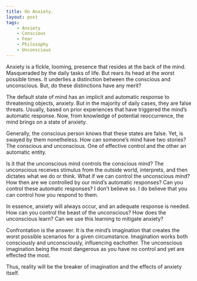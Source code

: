```yaml
---
title: On Anxiety.
layout: post
tags:
    - Anxiety
    - Conscious
    - Fear
    - Philosophy
    - Unconscious
---
```


Anxiety is a fickle, looming, presence that resides at the back of the mind. Masqueraded by the daily tasks of life. But rears its head at the worst possible times. It underlies a distinction between the conscious and unconscious. But, do these distinctions have any merit?

  
The default state of mind has an implicit and automatic response to threatening objects, anxiety. But in the majority of daily cases, they are false threats. Usually, based on prior experiences that have triggered the mind’s automatic response. Now, from knowledge of potential reoccurrence, the mind brings on a state of anxiety.

  
Generally, the conscious person knows that these states are false. Yet, is swayed by them nonetheless. How can someone’s mind have two stories? The conscious and unconscious. One of effective control and the other an automatic entity.

  
Is it that the unconscious mind controls the conscious mind? The unconscious receives stimulus from the outside world, interprets, and then dictates what we do or think. What if we can control the unconscious mind? How then are we controlled by our mind’s automatic responses? Can you control these automatic responses? I don’t believe so. I do believe that you can control how you respond to them.

  
In essence, anxiety will always occur, and an adequate response is needed. How can you control the beast of the unconscious? How does the unconscious learn? Can we use this learning to mitigate anxiety?

  
Confrontation is the answer. It is the mind’s imagination that creates the worst possible scenarios for a given circumstance. Imagination works both consciously and unconsciously, influencing eachother. The unconscious imagination being the most dangerous as you have no control and yet are effected the most.

  
Thus, reality will be the breaker of imagination and the effects of anxiety itself.